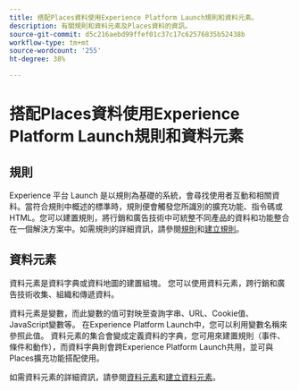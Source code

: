 ```yaml
---
title: 搭配Places資料使用Experience Platform Launch規則和資料元素。
description: 有關規則和資料元素及Places資料的資訊。
source-git-commit: d5c216aebd99ffef01c37c17c62576835b52438b
workflow-type: tm+mt
source-wordcount: '255'
ht-degree: 38%

---
```



# 搭配Places資料使用Experience Platform Launch規則和資料元素

## 規則

Experience 平台 Launch 是以規則為基礎的系統，會尋找使用者互動和相關資料。當符合規則中概述的標準時，規則便會觸發您所識別的擴充功能、指令碼或 HTML。您可以建置規則，將行銷和廣告技術中可統整不同產品的資料和功能整合在一個解決方案中。如需規則的詳細資訊，請參閱[規則](https://experienceleague.adobe.com/docs/experience-platform/tags/ui/rules.html)和[建立規則](https://experienceleague.adobe.com/docs/experience-platform/tags/ui/rules.html#create-a-rule)。

## 資料元素

資料元素是資料字典或資料地圖的建置組塊。 您可以使用資料元素，跨行銷和廣告技術收集、組織和傳遞資料。

資料元素是變數，而此變數的值可對映至查詢字串、URL、Cookie值、JavaScript變數等。 在Experience Platform Launch中，您可以利用變數名稱來參照此值。 資料元素的集合會變成定義資料的字典，您可用來建置規則（事件、條件和動作），而資料字典則會跨Experience Platform Launch共用，並可與Places擴充功能搭配使用。

如需資料元素的詳細資訊，請參閱[資料元素](https://experienceleague.adobe.com/docs/experience-platform/tags/ui/data-elements.html?lang=zh-Hant)和[建立資料元素](https://experienceleague.adobe.com/docs/experience-platform/tags/ui/data-elements.html#create-a-data-element)。

